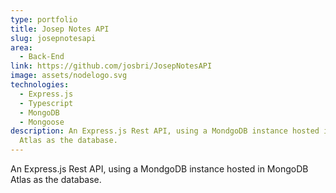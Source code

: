 ```yaml
---
type: portfolio
title: Josep Notes API
slug: josepnotesapi
area:
  - Back-End
link: https://github.com/josbri/JosepNotesAPI
image: assets/nodelogo.svg
technologies:
  - Express.js
  - Typescript
  - MongoDB
  - Mongoose
description: An Express.js Rest API, using a MondgoDB instance hosted in MongoDB
  Atlas as the database.
---
```

An Express.js Rest API, using a MondgoDB instance hosted in MongoDB Atlas as the database.